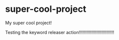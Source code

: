 # super-cool-project
My super cool project!

Testing the keyword releaser action!!!!!!!!!!!!!!!!!!!!!!!!!!!!


